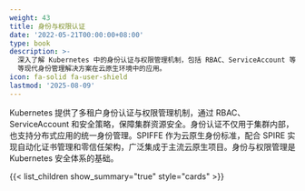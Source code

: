 ```yaml
---
weight: 43
title: 身份与权限认证
date: '2022-05-21T00:00:00+08:00'
type: book
description: >-
  深入了解 Kubernetes 中的身份认证与权限管理机制，包括 RBAC、ServiceAccount 等核心概念，以及 SPIFFE/SPIRE
  等现代身份管理解决方案在云原生环境中的应用。
icon: fa-solid fa-user-shield
lastmod: '2025-08-09'
---
```


Kubernetes 提供了多租户身份认证与权限管理机制，通过 RBAC、ServiceAccount 和安全策略，保障集群资源安全。身份认证不仅用于集群内部，也支持分布式应用的统一身份管理。SPIFFE 作为云原生身份标准，配合 SPIRE 实现自动化证书管理和零信任架构，广泛集成于主流云原生项目。身份与权限管理是 Kubernetes 安全体系的基础。

{{< list_children show_summary="true" style="cards" >}}

